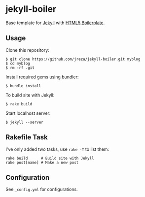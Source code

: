 # jekyll-boiler
Base template for [Jekyll](http://jekyllrb.com/) with [HTML5 Boilerplate](http://html5boilerplate.com/).

## Usage
Clone this repository:

```
$ git clone https://github.com/jreza/jekyll-boiler.git myblog
$ cd myblog
$ rm -rf .git

```
Install required gems using bundler:

```
$ bundle install
```

To build site with Jekyll:

```
$ rake build
```

Start localhost server:

```
$ jekyll --server
```

## Rakefile Task
I've only added two tasks, use `rake -T` to list them:

```
rake build		# Build site with Jekyll
rake post[name]	# Make a new post
```

## Configuration
See `_config.yml` for configurations.